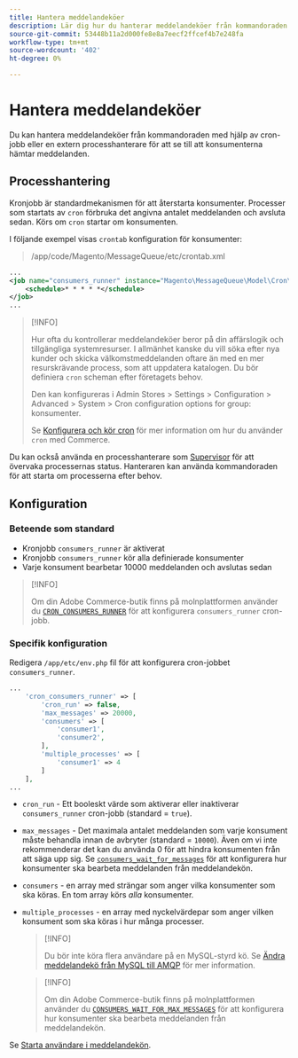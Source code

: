 ```yaml
---
title: Hantera meddelandeköer
description: Lär dig hur du hanterar meddelandeköer från kommandoraden för Adobe Commerce.
source-git-commit: 53448b11a2d000fe8e8a7eecf2ffcef4b7e248fa
workflow-type: tm+mt
source-wordcount: '402'
ht-degree: 0%

---
```



# Hantera meddelandeköer

Du kan hantera meddelandeköer från kommandoraden med hjälp av cron-jobb eller en extern processhanterare för att se till att konsumenterna hämtar meddelanden.

## Processhantering

Kronjobb är standardmekanismen för att återstarta konsumenter. Processer som startats av `cron` förbruka det angivna antalet meddelanden och avsluta sedan. Körs om `cron` startar om konsumenten.

I följande exempel visas `crontab` konfiguration för konsumenter:

> /app/code/Magento/MessageQueue/etc/crontab.xml

```xml
...
<job name="consumers_runner" instance="Magento\MessageQueue\Model\Cron\ConsumersRunner" method="run">
    <schedule>* * * * *</schedule>
</job>
...
```

>[!INFO]
>
>Hur ofta du kontrollerar meddelandeköer beror på din affärslogik och tillgängliga systemresurser. I allmänhet kanske du vill söka efter nya kunder och skicka välkomstmeddelanden oftare än med en mer resurskrävande process, som att uppdatera katalogen. Du bör definiera `cron` scheman efter företagets behov.
>
>Den kan konfigureras i Admin Stores > Settings > Configuration > Advanced > System > Cron configuration options for group: konsumenter.
>
>Se [Konfigurera och kör cron](../cli/configure-cron-jobs.md) för mer information om hur du använder `cron` med Commerce.

Du kan också använda en processhanterare som [Supervisor](http://supervisord.org/index.html) för att övervaka processernas status. Hanteraren kan använda kommandoraden för att starta om processerna efter behov.

## Konfiguration

### Beteende som standard

- Kronjobb `consumers_runner` är aktiverat
- Kronjobb `consumers_runner` kör alla definierade konsumenter
- Varje konsument bearbetar 10000 meddelanden och avslutas sedan

>[!INFO]
>
>Om din Adobe Commerce-butik finns på molnplattformen använder du [`CRON_CONSUMERS_RUNNER`](https://devdocs.magento.com/cloud/env/variables-deploy.html#cron_consumers_runner) för att konfigurera `consumers_runner` cron-jobb.

### Specifik konfiguration

Redigera `/app/etc/env.php` fil för att konfigurera cron-jobbet `consumers_runner`.

```php
...
    'cron_consumers_runner' => [
        'cron_run' => false,
        'max_messages' => 20000,
        'consumers' => [
            'consumer1',
            'consumer2',
        ],
        'multiple_processes' => [
            'consumer1' => 4
        ]
    ],
...
```

- `cron_run` - Ett booleskt värde som aktiverar eller inaktiverar `consumers_runner` cron-jobb (standard = `true`).
- `max_messages` - Det maximala antalet meddelanden som varje konsument måste behandla innan de avbryter (standard = `10000`). Även om vi inte rekommenderar det kan du använda 0 för att hindra konsumenten från att säga upp sig. Se [`consumers_wait_for_messages`](../reference/config-reference-envphp.md#consumerswaitformessages) för att konfigurera hur konsumenter ska bearbeta meddelanden från meddelandekön.
- `consumers` - en array med strängar som anger vilka konsumenter som ska köras. En tom array körs *alla* konsumenter.
- `multiple_processes` - en array med nyckelvärdepar som anger vilken konsument som ska köras i hur många processer.

   >[!INFO]
   >
   >Du bör inte köra flera användare på en MySQL-styrd kö. Se [Ändra meddelandekö från MySQL till AMQP](https://developer.adobe.com/commerce/php/development/components/message-queues/#change-message-queue-from-mysql-to-amqp) för mer information.

   >[!INFO]
   >
   >Om din Adobe Commerce-butik finns på molnplattformen använder du [`CONSUMERS_WAIT_FOR_MAX_MESSAGES`](https://devdocs.magento.com/cloud/env/variables-deploy.html#consumers_wait_for_max_messages) för att konfigurera hur konsumenter ska bearbeta meddelanden från meddelandekön.

Se [Starta användare i meddelandekön](../cli/start-message-queues.md).
